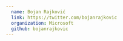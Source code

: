 ```yaml
---
  name: Bojan Rajković
  link: https://twitter.com/bojanrajkovic
  organization: Microsoft
  github: bojanrajkovic
---
```

